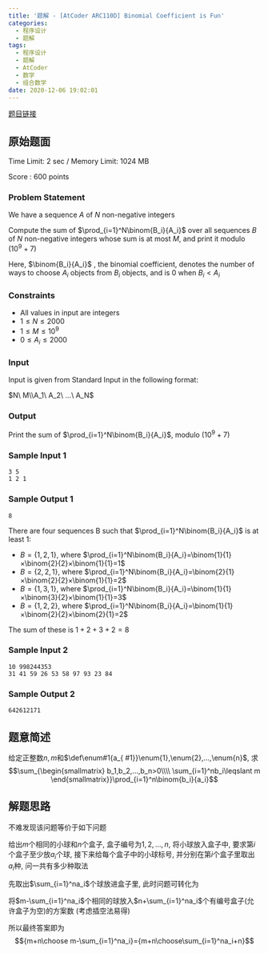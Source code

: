 ```yaml
---
title: '题解 - [AtCoder ARC110D] Binomial Coefficient is Fun'
categories:
  - 程序设计
  - 题解
tags:
  - 程序设计
  - 题解
  - AtCoder
  - 数学
  - 组合数学
date: 2020-12-06 19:02:01
---
```

[题目链接](https://atcoder.jp/contests/arc110/tasks/arc110_d)

<!-- more -->

## 原始题面

Time Limit: 2 sec / Memory Limit: 1024 MB

Score : 600 points

### Problem Statement

We have a sequence $A$ of $N$ non-negative integers

Compute the sum of $\prod_{i=1}^N\binom{B_i}{A_i}$
over all sequences $B$ of $N$ non-negative integers whose sum is at most $M$, and print it modulo ($10^9+7$)

Here, $\binom{B_i}{A_i}$
, the binomial coefficient, denotes the number of ways to choose $A_i$ objects from $B_i$ objects, and is 0 when $B_i<A_i$

### Constraints

- All values in input are integers
- $1≤N≤2000$
- $1≤M≤10^9$
- $0≤A_i≤2000$

### Input

Input is given from Standard Input in the following format:

$N\ M\\A_1\ A_2\ ...\ A_N$

### Output

Print the sum of $\prod_{i=1}^N\binom{B_i}{A_i}$, modulo ($10^9+7$)

### Sample Input 1

```input1
3 5
1 2 1
```

### Sample Output 1

```output1
8
```

There are four sequences B
such that $\prod_{i=1}^N\binom{B_i}{A_i}$ is at least 1:

- $B=\{1,2,1\}$, where $\prod_{i=1}^N\binom{B_i}{A_i}=\binom{1}{1}×\binom{2}{2}×\binom{1}{1}=1$
- $B=\{2,2,1\}$, where $\prod_{i=1}^N\binom{B_i}{A_i}=\binom{2}{1}×\binom{2}{2}×\binom{1}{1}=2$
- $B=\{1,3,1\}$, where $\prod_{i=1}^N\binom{B_i}{A_i}=\binom{1}{1}×\binom{3}{2}×\binom{1}{1}=3$
- $B=\{1,2,2\}$, where $\prod_{i=1}^N\binom{B_i}{A_i}=\binom{1}{1}×\binom{2}{2}×\binom{2}{1}=2$

The sum of these is $1+2+3+2=8$

### Sample Input 2

```input2
10 998244353
31 41 59 26 53 58 97 93 23 84
```

### Sample Output 2

```output2
642612171
```

## 题意简述

给定正整数$n,m$和$\def\enum#1{a_{ #1}}\enum{1},\enum{2},...,\enum{n}$, 求
$$\sum_{\begin{smallmatrix}
  b_1,b_2,...,b_n>0\\\\
  \sum_{i=1}^nb_i\leqslant m
\end{smallmatrix}}\prod_{i=1}^n\binom{b_i}{a_i}$$

## 解题思路

不难发现该问题等价于如下问题

给出$m$个相同的小球和$n$个盒子, 盒子编号为$1,2,...,n$, 将小球放入盒子中, 要求第$i$个盒子至少放$a_i$个球, 接下来给每个盒子中的小球标号, 并分别在第$i$个盒子里取出$a_i$种, 问一共有多少种取法

先取出$\sum_{i=1}^na_i$个球放进盒子里, 此时问题可转化为

将$m-\sum_{i=1}^na_i$个相同的球放入$n+\sum_{i=1}^na_i$个有编号盒子(允许盒子为空)的方案数 (考虑插空法易得)

所以最终答案即为
$${m+n\choose m-\sum_{i=1}^na_i}={m+n\choose\sum_{i=1}^na_i+n}$$
